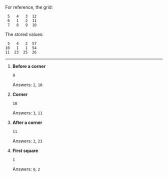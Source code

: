 For reference, the grid:

     5   4   3  12
     6   1   2  11
     7   8   9  10

The stored values:

     5   4   2  57
    10   1   1  54
    11  23  25  26

------------------------------------------------------------------------

1.  **Before a corner**

    ```
    9
    ```

    Answers: `2`, `10`

2.  **Corner**

    ```
    10
    ```

    Answers: `3`, `11`

3.  **After a corner**

    ```
    11
    ```

    Answers: `2`, `23`

4.  **First square**

    ```
    1
    ```

    Answers: `0`, `2`
